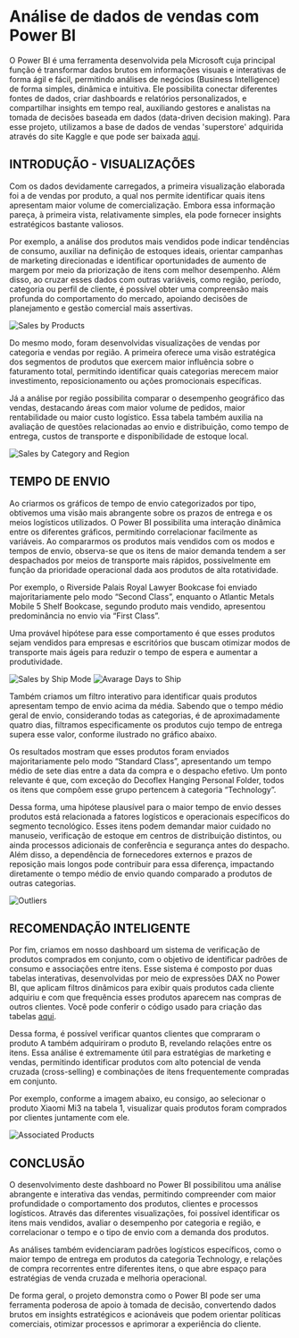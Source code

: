 # Análise de dados de vendas com Power BI

O Power BI é uma ferramenta desenvolvida pela Microsoft cuja principal função é transformar dados brutos em informações visuais e interativas de forma ágil e fácil, permitindo análises de negócios (Business Intelligence) de forma simples, dinâmica e intuitiva.
Ele possibilita conectar diferentes fontes de dados, criar dashboards e relatórios personalizados, e compartilhar insights em tempo real, auxiliando gestores e analistas na tomada de decisões baseada em dados (data-driven decision making).
Para esse projeto, utilizamos a base de dados de vendas 'superstore' adquirida através do site Kaggle e que pode ser baixada [aqui](sources/superstore.csv).

## INTRODUÇÃO - VISUALIZAÇÕES 

Com os dados devidamente carregados, a primeira visualização elaborada foi a de vendas por produto, a qual nos permite identificar quais itens apresentam maior volume de comercialização. 
Embora essa informação pareça, à primeira vista, relativamente simples, ela pode fornecer insights estratégicos bastante valiosos.

Por exemplo, a análise dos produtos mais vendidos pode indicar tendências de consumo, auxiliar na definição de estoques ideais, orientar campanhas de marketing direcionadas e identificar oportunidades de aumento de margem por meio da priorização de itens com melhor desempenho. Além disso, ao cruzar esses dados com outras variáveis, como região, período, categoria ou perfil de cliente, é possível obter uma compreensão mais profunda do comportamento do mercado, apoiando decisões de planejamento e gestão comercial mais assertivas.

![Sales by Products](img/sales_by_product.png)

Do mesmo modo, foram desenvolvidas visualizações de vendas por categoria e vendas por região. A primeira oferece uma visão estratégica dos segmentos de produtos que exercem maior influência sobre o faturamento total, permitindo identificar quais categorias merecem maior investimento, reposicionamento ou ações promocionais específicas.

Já a análise por região possibilita comparar o desempenho geográfico das vendas, destacando áreas com maior volume de pedidos, maior rentabilidade ou maior custo logístico. Essa tabela também auxilia na avaliação de questões relacionadas ao envio e distribuição, como tempo de entrega, custos de transporte e disponibilidade de estoque local.

![Sales by Category and Region](img/sales_categories.png)

## TEMPO DE ENVIO

Ao criarmos os gráficos de tempo de envio categorizados por tipo, obtivemos uma visão mais abrangente sobre os prazos de entrega e os meios logísticos utilizados. O Power BI possibilita uma interação dinâmica entre os diferentes gráficos, permitindo correlacionar facilmente as variáveis. Ao compararmos os produtos mais vendidos com os modos e tempos de envio, observa-se que os itens de maior demanda tendem a ser despachados por meios de transporte mais rápidos, possivelmente em função da prioridade operacional dada aos produtos de alta rotatividade.

Por exemplo, o Riverside Palais Royal Lawyer Bookcase foi enviado majoritariamente pelo modo “Second Class”, enquanto o Atlantic Metals Mobile 5 Shelf Bookcase, segundo produto mais vendido, apresentou predominância no envio via “First Class”.

Uma provável hipótese para esse comportamento é que esses produtos sejam vendidos para empresas e escritórios que buscam otimizar modos de transporte mais ágeis para reduzir o tempo de espera e aumentar a produtividade.

![Sales by Ship Mode](img/sales_by_shipmode.png) ![Avarage Days to Ship](img/avarage_days.png) 

Também criamos um filtro interativo para identificar quais produtos apresentam tempo de envio acima da média. Sabendo que o tempo médio geral de envio, considerando todas as categorias, é de aproximadamente quatro dias, filtramos especificamente os produtos cujo tempo de entrega supera esse valor, conforme ilustrado no gráfico abaixo.

Os resultados mostram que esses produtos foram enviados majoritariamente pelo modo “Standard Class”, apresentando um tempo médio de sete dias entre a data da compra e o despacho efetivo. Um ponto relevante é que, com exceção do Decoflex Hanging Personal Folder, todos os itens que compõem esse grupo pertencem à categoria “Technology”.

Dessa forma, uma hipótese plausível para o maior tempo de envio desses produtos está relacionada a fatores logísticos e operacionais específicos do segmento tecnológico. Esses itens podem demandar maior cuidado no manuseio, verificação de estoque em centros de distribuição distintos, ou ainda processos adicionais de conferência e segurança antes do despacho. Além disso, a dependência de fornecedores externos e prazos de reposição mais longos pode contribuir para essa diferença, impactando diretamente o tempo médio de envio quando comparado a produtos de outras categorias.

![Outliers](img/outliers.png)


## RECOMENDAÇÃO INTELIGENTE

Por fim, criamos em nosso dashboard um sistema de verificação de produtos comprados em conjunto, com o objetivo de identificar padrões de consumo e associações entre itens. Esse sistema é composto por duas tabelas interativas, desenvolvidas por meio de expressões DAX no Power BI, que aplicam filtros dinâmicos para exibir quais produtos cada cliente adquiriu e com que frequência esses produtos aparecem nas compras de outros clientes. Você pode conferir o código usado para criação das tabelas [aqui](sources/codes.md).

Dessa forma, é possível verificar quantos clientes que compraram o produto A também adquiriram o produto B, revelando relações entre os itens. Essa análise é extremamente útil para estratégias de marketing e vendas, permitindo identificar produtos com alto potencial de venda cruzada (cross-selling) e combinações de itens frequentemente compradas em conjunto.

Por exemplo, conforme a imagem abaixo, eu consigo, ao selecionar o produto Xiaomi Mi3 na tabela 1, visualizar quais produtos foram comprados por clientes juntamente com ele.

![Associated Products](img/associated_products.png)

## CONCLUSÃO

O desenvolvimento deste dashboard no Power BI possibilitou uma análise abrangente e interativa das vendas, permitindo compreender com maior profundidade o comportamento dos produtos, clientes e processos logísticos. Através das diferentes visualizações, foi possível identificar os itens mais vendidos, avaliar o desempenho por categoria e região, e correlacionar o tempo e o tipo de envio com a demanda dos produtos.

As análises também evidenciaram padrões logísticos específicos, como o maior tempo de entrega em produtos da categoria Technology, e relações de compra recorrentes entre diferentes itens, o que abre espaço para estratégias de venda cruzada e melhoria operacional.

De forma geral, o projeto demonstra como o Power BI pode ser uma ferramenta poderosa de apoio à tomada de decisão, convertendo dados brutos em insights estratégicos e acionáveis que podem orientar políticas comerciais, otimizar processos e aprimorar a experiência do cliente.











